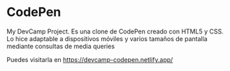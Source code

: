 # CodePen
My DevCamp Project. Es una clone de CodePen creado con HTML5 y CSS. Lo hice adaptable a dispositivos móviles y varios tamaños de pantalla mediante consultas de media queries

Puedes visitarla en https://devcamp-codepen.netlify.app/
